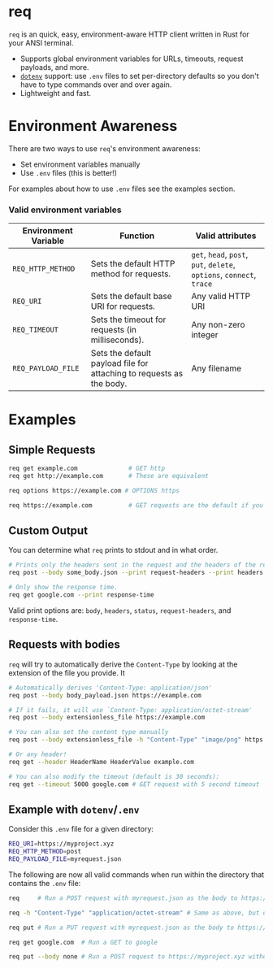 # req

`req` is an quick, easy, environment-aware HTTP client written in Rust for your ANSI terminal.

  - Supports global environment variables for URLs, timeouts, request payloads, and more.
  - [`dotenv`](https://github.com/purpliminal/rust-dotenv) support: use `.env` files to set per-directory defaults so you don't have to type commands over and over again.
  - Lightweight and fast.


# Environment Awareness

There are two ways to use `req`'s environment awareness:
- Set environment variables manually
- Use `.env` files (this is better!)

For examples about how to use `.env` files see the examples section.
### Valid environment variables
| Environment Variable | Function                                                             | Valid attributes                                                      |
|----------------------|----------------------------------------------------------------------|-----------------------------------------------------------------------|
| `REQ_HTTP_METHOD`    | Sets the default HTTP method for requests.                           | `get`, `head`, `post`, `put`, `delete`, `options`, `connect`, `trace` |
| `REQ_URI`            | Sets the default base URI for requests.                              | Any valid HTTP URI                                                    |
| `REQ_TIMEOUT`        | Sets the timeout for requests (in milliseconds).                     | Any non-zero integer                                                  |
| `REQ_PAYLOAD_FILE`   | Sets the default payload file for attaching to requests as the body. | Any filename                                                          |

# Examples
## Simple Requests
```sh
req get example.com              # GET http
req get http://example.com       # These are equivalent

req options https://example.com # OPTIONS https

req https://example.com          # GET requests are the default if you omit a verb
```

## Custom Output
You can determine what `req` prints to stdout and in what order.
```sh
# Prints only the headers sent in the request and the headers of the response.
req post --body some_body.json --print request-headers --print headers https://example.com

# Only show the response time.
req get google.com --print response-time 
```

Valid print options are: `body`, `headers`, `status`, `request-headers`, and `response-time`.

## Requests with bodies
`req` will try to automatically derive the `Content-Type` by looking at the extension of the file you provide. It
```sh
# Automatically derives 'Content-Type: application/json'
req post --body body_payload.json https://example.com   

# If it fails, it will use `Content-Type: application/octet-stream'
req post --body extensionless_file https://example.com

# You can also set the content type manually
req post --body extensionless_file -h "Content-Type" "image/png" https://example.com 

# Or any header!
req get --header HeaderName HeaderValue example.com

# You can also modify the timeout (default is 30 seconds):
req get --timeout 5000 google.com # GET request with 5 second timeout
```

## Example with `dotenv`/`.env`

Consider this `.env` file for a given directory:

```sh
REQ_URI=https://myproject.xyz
REQ_HTTP_METHOD=post
REQ_PAYLOAD_FILE=myrequest.json
```

The following are now all valid commands when run within the directory that contains the `.env` file:

```sh
req     # Run a POST request with myrequest.json as the body to https://myproject.xyz

req -h "Content-Type" "application/octet-stream" # Same as above, but overriding detected application/json

req put # Run a PUT request with myrequest.json as the body to https://myproject.xyz

req get google.com  # Run a GET to google

req put --body none # Run a POST request to https://myproject.xyz without a body
```
